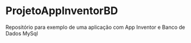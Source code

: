 # ProjetoAppInventorBD
Repositório para exemplo de uma aplicação com App Inventor e Banco de Dados MySql
